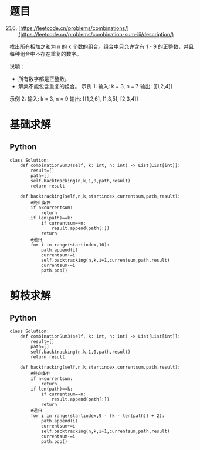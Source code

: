 # 题目

216. [https://leetcode.cn/problems/combinations/](https://leetcode.cn/problems/combination-sum-iii/description/)

找出所有相加之和为 n 的 k 个数的组合。组合中只允许含有 1 - 9 的正整数，并且每种组合中不存在重复的数字。

说明：

- 所有数字都是正整数。
- 解集不能包含重复的组合。
示例 1: 输入: k = 3, n = 7 输出: [[1,2,4]]

示例 2: 输入: k = 3, n = 9 输出: [[1,2,6], [1,3,5], [2,3,4]]

# 基础求解
## Python
```
class Solution:
    def combinationSum3(self, k: int, n: int) -> List[List[int]]:
        result=[]
        path=[]
        self.backtracking(n,k,1,0,path,result)
        return result

    def backtracking(self,n,k,startindex,currentsum,path,result):
        #终止条件
        if n<currentsum:
            return
        if len(path)==k:
            if currentsum==n:
                result.append(path[:])
            return
        #递归
        for i in range(startindex,10):
            path.append(i)
            currentsum+=i
            self.backtracking(n,k,i+1,currentsum,path,result)
            currentsum-=i
            path.pop()   
```

# 剪枝求解
## Python
```
class Solution:
    def combinationSum3(self, k: int, n: int) -> List[List[int]]:
        result=[]
        path=[]
        self.backtracking(n,k,1,0,path,result)
        return result

    def backtracking(self,n,k,startindex,currentsum,path,result):
        #终止条件
        if n<currentsum:
            return
        if len(path)==k:
            if currentsum==n:
                result.append(path[:])
            return
        #递归
        for i in range(startindex,9 - (k - len(path)) + 2):
            path.append(i)
            currentsum+=i
            self.backtracking(n,k,i+1,currentsum,path,result)
            currentsum-=i
            path.pop()    
```

